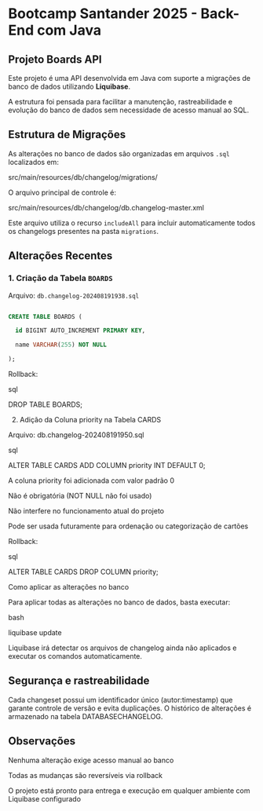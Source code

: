 # Bootcamp Santander 2025 - Back-End com Java

## Projeto Boards API

Este projeto é uma API desenvolvida em Java com suporte a migrações de banco de dados utilizando **Liquibase**. 

A estrutura foi pensada para facilitar a manutenção, rastreabilidade e evolução do banco de dados sem necessidade de acesso manual ao SQL.

## Estrutura de Migrações

As alterações no banco de dados são organizadas em arquivos `.sql` localizados em:

src/main/resources/db/changelog/migrations/

O arquivo principal de controle é:

src/main/resources/db/changelog/db.changelog-master.xml


Este arquivo utiliza o recurso `includeAll` para incluir automaticamente todos os changelogs presentes na pasta `migrations`.

## Alterações Recentes

### 1. Criação da Tabela `BOARDS`

Arquivo: `db.changelog-202408191938.sql`

```sql

CREATE TABLE BOARDS (

  id BIGINT AUTO_INCREMENT PRIMARY KEY,

  name VARCHAR(255) NOT NULL

);
```

Rollback:


sql

DROP TABLE BOARDS;

2. Adição da Coluna priority na Tabela CARDS

Arquivo: db.changelog-202408191950.sql


sql

ALTER TABLE CARDS ADD COLUMN priority INT DEFAULT 0;

A coluna priority foi adicionada com valor padrão 0

Não é obrigatória (NOT NULL não foi usado)

Não interfere no funcionamento atual do projeto

Pode ser usada futuramente para ordenação ou categorização de cartões


Rollback:

sql

ALTER TABLE CARDS DROP COLUMN priority;

Como aplicar as alterações no banco

Para aplicar todas as alterações no banco de dados, basta executar:



bash

liquibase update

Liquibase irá detectar os arquivos de changelog ainda não aplicados e executar os comandos automaticamente.

## Segurança e rastreabilidade

Cada changeset possui um identificador único (autor:timestamp) que garante controle de versão e evita duplicações. O histórico de alterações é armazenado na tabela DATABASECHANGELOG.

## Observações

Nenhuma alteração exige acesso manual ao banco

Todas as mudanças são reversíveis via rollback

O projeto está pronto para entrega e execução em qualquer ambiente com Liquibase configurado
